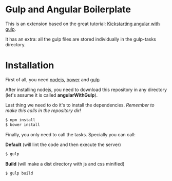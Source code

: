# Gulp and Angular Boilerplate

This is an extension based on the great tutorial: [Kickstarting angular with gulp](http://mherman.org/blog/2014/08/14/kickstarting-angular-with-gulp/#.VZrbZ3WlxBd).

It has an extra: all the gulp files are stored individually in the gulp-tasks directory.

Installation
============

First of all, you need [nodejs](https://nodejs.org/), [bower](http://bower.io/) and [gulp](http://gulpjs.com/)

After installing nodejs, you need to download this repository in any directory (let's assume it is called **angularWithGulp**).

Last thing we need to do it's to install the dependencies. *Remember to make this calls in the repository dir!*

```sh
$ npm install
$ bower install
```

Finally, you only need to call the tasks. Specially you can call:


**Default** (will lint the code and then execute the server)

```sh
$ gulp
```

**Build** (will make a dist directory with js and css minified)

```sh
$ gulp build
```
